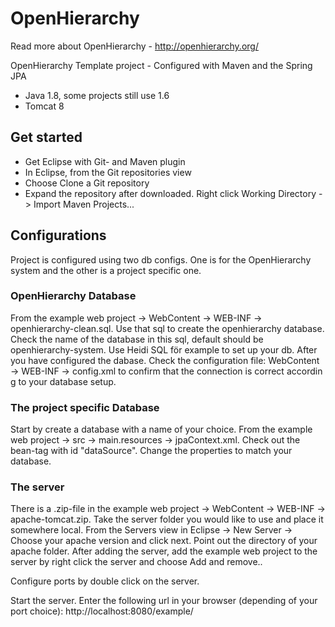 # OpenHierarchy

Read more about OpenHierarchy - http://openhierarchy.org/

OpenHierarchy Template project - Configured with Maven and the Spring JPA

* Java 1.8, some projects still use 1.6
* Tomcat 8

## Get started
* Get Eclipse with Git- and Maven plugin
* In Eclipse, from the Git repositories view
* Choose Clone a Git repository
* Expand the repository after downloaded. Right click Working Directory -> Import Maven Projects...

## Configurations
Project is configured using two db configs. One is for the OpenHierarchy system and the other is a project specific one.

### OpenHierarchy Database
From the example web project -> WebContent -> WEB-INF -> openhierarchy-clean.sql.  Use that sql to create the openhierarchy database. Check the name of the database in this sql, default should be openhierarchy-system. Use Heidi SQL för example to set up your db. After you have configured the dabase. Check the configuration file: WebContent -> WEB-INF -> config.xml to confirm that the connection is correct accordin g to your database setup.

### The project specific Database
Start by create a database with a name of your choice.
From the example web project -> src -> main.resources -> jpaContext.xml. Check out the bean-tag with id "dataSource". Change the properties to match your database.

### The server
There is a .zip-file in the example web project -> WebContent -> WEB-INF -> apache-tomcat.zip. Take the server folder you would like to use and place it somewhere local. From the Servers view in Eclipse -> New Server ->  Choose your apache version and click next. Point out the directory of your apache folder. After adding the server, add the example web project to the server by right click the server and choose Add and remove..

Configure ports by double click on the server.

Start the server. Enter the following url in your browser (depending of your port choice): http://localhost:8080/example/


